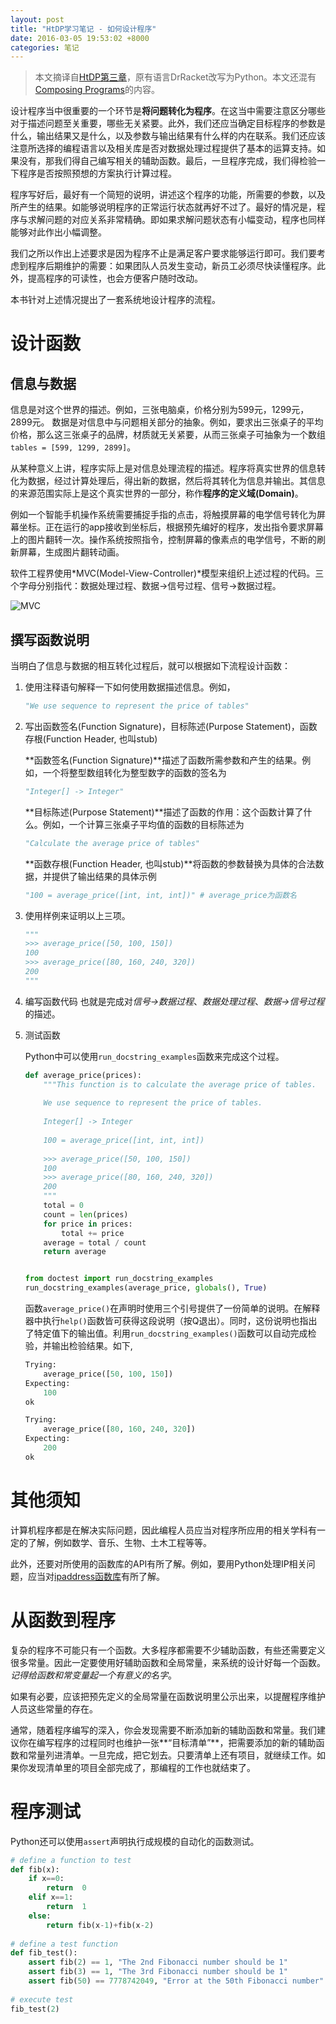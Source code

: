 ```yaml
---
layout: post
title: "HtDP学习笔记 - 如何设计程序"
date: 2016-03-05 19:53:02 +8000
categories: 笔记
---
```



>本文摘译自[HtDP第三章](http://www.ccs.neu.edu/home/matthias/HtDP2e/part_one.html)，原有语言DrRacket改写为Python。本文还混有[Composing Programs](http://composingprograms.com)的内容。

设计程序当中很重要的一个环节是**将问题转化为程序**。在这当中需要注意区分哪些对于描述问题至关重要，哪些无关紧要。此外，我们还应当确定目标程序的参数是什么，输出结果又是什么，以及参数与输出结果有什么样的内在联系。我们还应该注意所选择的编程语言以及相关库是否对数据处理过程提供了基本的运算支持。如果没有，那我们得自己编写相关的辅助函数。最后，一旦程序完成，我们得检验一下程序是否按照预想的方案执行计算过程。

程序写好后，最好有一个简短的说明，讲述这个程序的功能，所需要的参数，以及所产生的结果。如能够说明程序的正常运行状态就再好不过了。最好的情况是，程序与求解问题的对应关系非常精确。即如果求解问题状态有小幅变动，程序也同样能够对此作出小幅调整。

我们之所以作出上述要求是因为程序不止是满足客户要求能够运行即可。我们要考虑到程序后期维护的需要：如果团队人员发生变动，新员工必须尽快读懂程序。此外，提高程序的可读性，也会方便客户随时改动。

本书针对上述情况提出了一套系统地设计程序的流程。

# 设计函数

## 信息与数据

信息是对这个世界的描述。例如，三张电脑桌，价格分别为599元，1299元，2899元。
数据是对信息中与问题相关部分的抽象。例如，要求出三张桌子的平均价格，那么这三张桌子的品牌，材质就无关紧要，从而三张桌子可抽象为一个数组`tables = [599, 1299, 2899]`。

从某种意义上讲，程序实际上是对信息处理流程的描述。程序将真实世界的信息转化为数据，经过计算处理后，得出新的数据，然后将其转化为信息并输出。其信息的来源范围实际上是这个真实世界的一部分，称作**程序的定义域(Domain)**。

例如一个智能手机操作系统需要捕捉手指的点击，将触摸屏幕的电学信号转化为屏幕坐标。正在运行的app接收到坐标后，根据预先编好的程序，发出指令要求屏幕上的图片翻转一次。操作系统按照指令，控制屏幕的像素点的电学信号，不断的刷新屏幕，生成图片翻转动画。

软件工程界使用*MVC(Model-View-Controller)*模型来组织上述过程的代码。三个字母分别指代：数据处理过程、数据->信号过程、信号->数据过程。

![MVC](http://7xqan1.com1.z0.glb.clouddn.com/mvc.png)

## 撰写函数说明

当明白了信息与数据的相互转化过程后，就可以根据如下流程设计函数：

1. 使用注释语句解释一下如何使用数据描述信息。例如，
	
	```python
	"We use sequence to represent the price of tables"
	```
	
2. 写出函数签名(Function Signature)，目标陈述(Purpose Statement)，函数存根(Function Header, 也叫stub)
	
	**函数签名(Function Signature)**描述了函数所需参数和产生的结果。例如，一个将整型数组转化为整型数字的函数的签名为
	
	```python
	"Integer[] -> Integer"
	```
	**目标陈述(Purpose Statement)**描述了函数的作用：这个函数计算了什么。例如，一个计算三张桌子平均值的函数的目标陈述为
	
	```python
	"Calculate the average price of tables"
	```
	
	**函数存根(Function Header, 也叫stub)**将函数的参数替换为具体的合法数据，并提供了输出结果的具体示例
	
	```python
	"100 = average_price([int, int, int])" # average_price为函数名
	```
	
3. 使用样例来证明以上三项。
 
 	```python
	"""
   	>>> average_price([50, 100, 150])
   	100
   	>>> average_price([80, 160, 240, 320])
   	200
   	"""
   	```   
			    
4. 编写函数代码
	也就是完成对*信号->数据过程*、*数据处理过程*、*数据->信号过程*的描述。

5. 测试函数
	
	Python中可以使用`run_docstring_examples`函数来完成这个过程。
	
	```Python
    def average_price(prices):
		"""This function is to calculate the average price of tables.
    	    
		We use sequence to represent the price of tables.
    	    
		Integer[] -> Integer
    	    
		100 = average_price([int, int, int])
    	    
		>>> average_price([50, 100, 150])
		100
		>>> average_price([80, 160, 240, 320])
		200
		"""
		total = 0
		count = len(prices)
		for price in prices:
			total += price  
		average = total / count
		return average


	from doctest import run_docstring_examples
	run_docstring_examples(average_price, globals(), True)
   	```
    
    函数`average_price()`在声明时使用三个引号提供了一份简单的说明。在解释器中执行`help()`函数皆可获得这段说明（按Q退出）。同时，这份说明也指出了特定值下的输出值。利用`run_docstring_examples()`函数可以自动完成检验，并输出检验结果。如下,

	```python
	Trying:
		average_price([50, 100, 150])
	Expecting:
		100
	ok
	
	Trying:
		average_price([80, 160, 240, 320])
	Expecting:
		200
	ok
	```
	
	 

# 其他须知

计算机程序都是在解决实际问题，因此编程人员应当对程序所应用的相关学科有一定的了解，例如数学、音乐、生物、土木工程等等。

此外，还要对所使用的函数库的API有所了解。例如，要用Python处理IP相关问题，应当对[ipaddress函数库](https://docs.python.org/3/library/ipaddress.html)有所了解。

# 从函数到程序

复杂的程序不可能只有一个函数。大多程序都需要不少辅助函数，有些还需要定义很多常量。因此一定要使用好辅助函数和全局常量，来系统的设计好每一个函数。_记得给函数和常变量起一个有意义的名字_。

如果有必要，应该把预先定义的全局常量在函数说明里公示出来，以提醒程序维护人员这些常量的存在。

通常，随着程序编写的深入，你会发现需要不断添加新的辅助函数和常量。我们建议你在编写程序的过程同时也维护一张**“目标清单”**，把需要添加的新的辅助函数和常量列进清单。一旦完成，把它划去。只要清单上还有项目，就继续工作。如果你发现清单里的项目全部完成了，那编程的工作也就结束了。

# 程序测试

Python还可以使用`assert`声明执行成规模的自动化的函数测试。
	
```python
# define a function to test
def fib(x):
    if x==0:
		return  0
    elif x==1:
		return  1
    else:
		return fib(x-1)+fib(x-2)
	
# define a test function       
def fib_test():
	assert fib(2) == 1, "The 2nd Fibonacci number should be 1"
	assert fib(3) == 1, "The 3rd Fibonacci number should be 1"   
	assert fib(50) == 7778742049, "Error at the 50th Fibonacci number"
  
# execute test      
fib_test(2)
```











